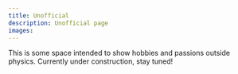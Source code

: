 ```yaml
---
title: Unofficial
description: Unofficial page
images: 
---
```


This is some space intended to show hobbies and passions outside physics.
Currently under construction, stay tuned!
